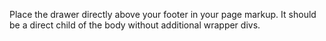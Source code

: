 Place the drawer directly above your footer in your page markup. It should be a direct child of the body without additional wrapper divs.
